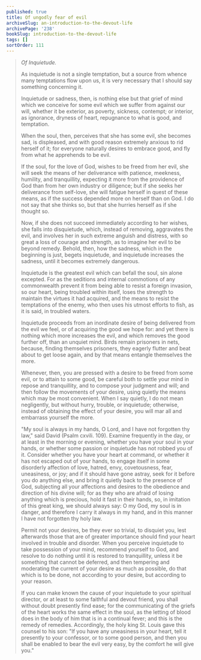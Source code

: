 ```yaml
---
published: true
title: Of ungodly fear of evil
archiveSlug: an-introduction-to-the-devout-life
archivePage: '238'
bookSlug: introduction-to-the-devout-life
tags: []
sortOrder: 111
---
```


> *Of Inquietude.*
>
> As inquietude is not a single temptation, but a source from whence many temptations flow upon us, it is very necessary that I should say something concerning it.
>
> Inquietude or sadness, then, is nothing else but that grief of mind which we conceive for some evil which we suffer from against our will, whether it be exterior, as poverty, sickness, contempt; or interior, as ignorance, dryness of heart, repugnance to what is good, and temptation.
>
> When the soul, then, perceives that she has some evil, she becomes sad, is displeased, and with good reason extremely anxious to rid herself of it; for everyone naturally desires to embrace good, and fly from what he apprehends to be evil.
>
> If the soul, for the love of God, wishes to be freed from her evil, she will seek the means of her deliverance with patience, meekness, humility, and tranquillity, expecting it more from the providence of God than from her own industry or diligence; but if she seeks her deliverance from self-love, she will fatigue herself in quest of these means, as if the success depended more on herself than on God. I do not say that she thinks so, but that she hurries herself as if she thought so.
>
> Now, if she does not succeed immediately according to her wishes, she falls into disquietude, which, instead of removing, aggravates the evil, and involves her in such extreme anguish and distress, with so great a loss of courage and strength, as to imagine her evil to be beyond remedy. Behold, then, how the sadness, which in the beginning is just, begets inquietude, and inquietude increases the sadness, until it becomes extremely dangerous.
>
> Inquietude is the greatest evil which can befall the soul, sin alone excepted. For as the seditions and internal commotions of any commonwealth prevent it from being able to resist a foreign invasion, so our heart, being troubled within itself, loses the strength to maintain the virtues it had acquired, and the means to resist the temptations of the enemy, who then uses his utmost efforts to fish, as it is said, in troubled waters.
>
> Inquietude proceeds from an inordinate desire of being delivered from the evil we feel, or of acquiring the good we hope for: and yet there is nothing which more increases the evil, and which removes the good further off, than an unquiet mind. Birds remain prisoners in nets, because, finding themselves prisoners, they eagerly flutter and beat about to get loose again, and by that means entangle themselves the more.
>
> Whenever, then, you are pressed with a desire to be freed from some evil, or to attain to some good, be careful both to settle your mind in repose and tranquillity, and to compose your judgment and will; and then follow the movements of your desire, using quietly the means which may be most convenient. When I say quietly, I do not mean negligently, but without hurry, trouble, or inquietude; otherwise, instead of obtaining the effect of your desire, you will mar all and embarrass yourself the more.
>
> "My soul is always in my hands, O Lord, and I have not forgotten thy law," said David (Psalm cxvili. 109). Examine frequently in the day, or at least in the morning or evening, whether you have your soul in your hands, or whether some passion or inquietude has not robbed you of it. Consider whether you have your heart at command, or whether it has not escaped out of your hands, to engage itself in some disorderly affection of love, hatred, envy, covetousness, fear, uneasiness, or joy; and if it should have gone astray, seek for it before you do anything else, and bring it quietly back to the presence of God, subjecting all your affections and desires to the obedience and direction of his divine will; for as they who are afraid of losing anything which is precious, hold it fast in their hands, so, in imitation of this great king, we should always say: O my God, my soul is in danger, and therefore I carry it always in my hand, and in this manner I have not forgotten thy holy law.
>
> Permit not your desires, be they ever so trivial, to disquiet you, lest afterwards those that are of greater importance should find your heart involved in trouble and disorder. When you perceive inquietude to take possession of your mind, recommend yourself to God, and resolve to do nothing until it is restored to tranquillity, unless it be something that cannot be deferred, and then tempering and moderating the current of your desire as much as possible, do that which is to be done, not according to your desire, but according to your reason.
>
> If you can make known the cause of your inquietude to your spiritual director, or at least to some faithful and devout friend, you shall without doubt presently find ease; for the communicating of the griefs of the heart works the same effect in the soul, as the letting of blood does in the body of him that is in a continual fever; and this is the remedy of remedies. Accordingly, the holy king St. Louis gave this counsel to his son: "If you have any uneasiness in your heart, tell it presently to your confessor, or to some good person, and then you shall be enabled to bear the evil very easy, by the comfort he will give you."
